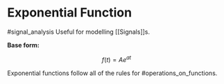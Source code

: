 # Exponential Function
#signal_analysis 
Useful for modelling [[Signals]]s.

**Base form:**

$$f(t)=Ae^{at}$$

Exponential functions follow all of the rules for #operations_on_functions.